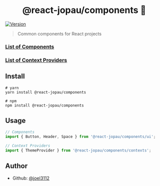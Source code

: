 <h1 align="center">@react-jopau/components 👋</h1>
<p>
  <a href="https://www.npmjs.com/package/@react-jopau/components" target="_blank">
    <img alt="Version" src="https://img.shields.io/npm/v/@react-jopau/components.svg">
  </a>
</p>

> Common components for React projects

### [List of Components](https://react-jopau-storybook.vercel.app/?path=/docs/components-about--page)

### [List of Context Providers](https://react-jopau-storybook.vercel.app/?path=/docs/context-providers-about--page)

## Install

```shell
# yarn
yarn install @react-jopau/components

# npm
npm install @react-jopau/components
```

## Usage

```javascript
// Components
import { Button, Header, Space } from '@react-jopau/components/ui';

// Context Providers
import { ThemeProvider } from '@react-jopau/components/contexts';
```

## Author

- Github: [@joel3112](https://github.com/joel3112)
